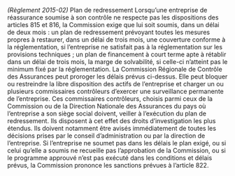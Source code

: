 _(Règlement 2015-02)_ Plan de redressement
Lorsqu’une entreprise de réassurance soumise à son contrôle ne respecte pas les dispositions des articles 815 et 816, la Commission exige que lui soit soumis, dans un délai de deux mois :
un plan de redressement prévoyant toutes les mesures propres à restaurer, dans un délai de trois mois, une couverture conforme à la réglementation, si l’entreprise ne satisfait pas à la réglementation sur les provisions techniques ;
un plan de financement à court terme apte à rétablir dans un délai de trois mois, la marge de solvabilité, si celle-ci n’atteint pas le minimum fixé par la réglementation.
La Commission Régionale de Contrôle des Assurances peut proroger les délais prévus ci-dessus.
Elle peut bloquer ou restreindre la libre disposition des actifs de l’entreprise et charger un ou plusieurs commissaires contrôleurs d’exercer une surveillance permanente de l’entreprise. Ces commissaires contrôleurs, choisis parmi ceux de la Commission ou de la Direction Nationale des Assurances du pays où l’entreprise a son siège social doivent, veiller à l’exécution du plan de redressement. Ils disposent à cet effet des droits d’investigation les plus étendus. Ils doivent notamment être avisés immédiatement de toutes les décisions prises par le conseil d’administration ou par la direction de l’entreprise.
Si l’entreprise ne soumet pas dans les délais le plan exigé, ou si celui qu’elle a soumis ne recueille pas l’approbation de la Commission, ou si le programme approuvé n’est pas exécuté dans les conditions et délais prévus, la Commission prononce les sanctions prévues à l’article 822.